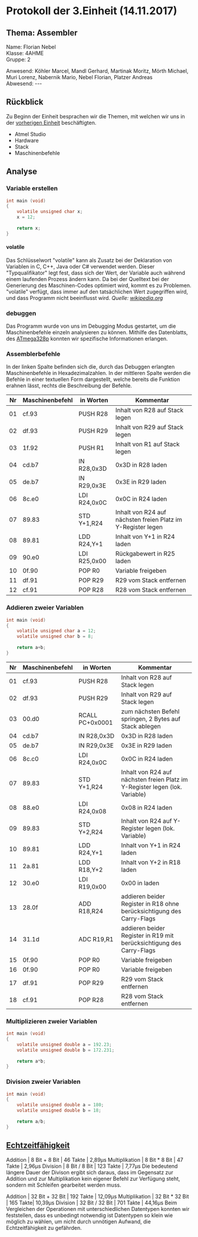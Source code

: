 # Protokoll der 3.Einheit (14.11.2017)

## Thema: Assembler

Name:     Florian Nebel  
Klasse:   4AHME  
Gruppe:   2  

Anwesend: Köhler Marcel, Mandl Gerhard, Martinak Moritz, Mörth Michael, Muri Lorenz, Nabernik Mario, Nebel Florian, Platzer Andreas  
Abwesend: ---

## Rückblick

Zu Beginn der Einheit besprachen wir die Themen, mit welchen wir uns in der [vorherigen Einheit](https://github.com/HTLMechatronics/m14-la1-sx/blob/nebflm14/nebflm14/Protokoll2.md) beschäftigten.
* Atmel Studio
* Hardware
* Stack
* Maschinenbefehle

## Analyse
### Variable erstellen
```c
int main (void)
{
	volatile unsigned char x;
	x = 12;
	
	return x;
}
```

#### volatile
Das Schlüsselwort "volatile" kann als Zusatz bei der Deklaration von Variablen in C, C++, Java oder C# verwendet werden. Dieser "Typqualifikator" legt fest, dass sich der Wert, der Variable auch während einem laufenden Prozess ändern kann. Da bei der Quelltext bei der Generierung des Maschinen-Codes optimiert wird, kommt es zu Problemen. "volatile" verfügt, dass immer auf den tatsächlichen Wert zugegriffen wird, und dass Programm nicht beeinflusst wird.
*Quelle: [wikipedia.org](https://de.wikipedia.org/wiki/Volatile_(Informatik))*

### debuggen
Das Programm wurde von uns im Debugging Modus gestartet, um die Maschinenbefehle einzeln analysieren zu können. Mithilfe des Datenblatts, des [ATmega328p](http://www.atmel.com/Images/Atmel-42735-8-bit-AVR-Microcontroller-ATmega328-328P_Datasheet.pdf) konnten wir spezifische Informationen erlangen.

### Assemblerbefehle
In der linken Spalte befinden sich die, durch das Debuggen erlangten Maschinenbefehle in Hexadezimalzahlen. In der mittleren Spalte werden die Befehle in einer textuellen Form dargestellt, welche bereits die Funktion erahnen lässt, rechts die Beschreibung der Befehle.  

| Nr | Maschinenbefehl | in Worten | Kommentar |
| -- | --------------- | --------- | --------- |
| 01 | cf.93 | PUSH R28 | Inhalt von R28 auf Stack legen |
| 02 | df.93 | PUSH R29 | Inhalt von R29 auf Stack legen |
| 03 | 1f.92 | PUSH R1 | Inhalt von R1 auf Stack legen |
| 04 | cd.b7 | IN R28,0x3D | 0x3D in R28 laden |
| 05 | de.b7 | IN R29,0x3E | 0x3E in R29 laden |
| 06 | 8c.e0 | LDI R24,0x0C | 0x0C in R24 laden |
| 07 | 89.83 | STD Y+1,R24 | Inhalt von R24 auf nächsten freien Platz im Y-Register legen |
| 08 | 89.81 | LDD R24,Y+1 | Inhalt von Y+1 in R24 laden |
| 09 | 90.e0 | LDI R25,0x00 | Rückgabewert in R25 laden |
| 10 | 0f.90 | POP R0 | Variable freigeben |
| 11 | df.91 | POP R29 | R29 vom Stack entfernen |
| 12 | cf.91 | POP R28 | R28 vom Stack entfernen |

### Addieren zweier Variablen
```c
int main (void)
{
	volatile unsigned char a = 12;
	volatile unsigned char b = 8;
	
	return a+b;
}
```
  
| Nr | Maschinenbefehl | in Worten | Kommentar |
| -- | ------------------------------- | --------- | --------- |
01 | cf.93 | PUSH R28 | Inhalt von R28 auf Stack legen
02 | df.93 | PUSH R29 | Inhalt von R29 auf Stack legen
03 | 00.d0 | RCALL PC+0x0001 | zum nächsten Befehl springen, 2 Bytes auf Stack ablegen
04 | cd.b7 | IN R28,0x3D | 0x3D in R28 laden
05 | de.b7 | IN R29,0x3E | 0x3E in R29 laden
06 | 8c.c0 | LDI R24,0x0C | 0x0C in R24 laden
07 | 89.83 | STD Y+1,R24 | Inhalt von R24 auf nächsten freien Platz im Y-Register legen (lok. Variable)
08 | 88.e0 | LDI R24,0x08 | 0x08 in R24 laden
09 | 89.83 | STD Y+2,R24 | Inhalt von R24 auf Y-Register legen (lok. Variable)
10 | 89.81 | LDD R24,Y+1 | Inhalt von Y+1 in R24 laden
11 | 2a.81 | LDD R18,Y+2 | Inhalt von Y+2 in R18 laden
12 | 30.e0 | LDI R19,0x00 | 0x00 in laden
13 | 28.0f | ADD R18,R24 | addieren beider Register in R18 ohne berücksichtigung des Carry-Flags
14 | 31.1d | ADC R19,R1 | addieren beider Register in R19 mit berücksichtigung des Carry-Flags
15 | 0f.90 | POP R0 | Variable freigeben
16 | 0f.90 | POP R0 | Variable freigeben
17 | df.91 | POP R29 | R29 vom Stack entfernen
18 | cf.91 | POP R28 | R28 vom Stack entfernen


### Multiplizieren zweier Variablen
```c
int main (void)
{
	volatile unsigned double a = 192.23;
	volatile unsigned double b = 172.231;
	
	return a*b;
}
```
### Division zweier Variablen
```c
int main (void)
{
	volatile unsigned double a = 180;
	volatile unsigned double b = 18;
	
	return a/b;
}
```

## [Echtzeitfähigkeit](https://de.wikipedia.org/wiki/Echtzeitsystem)
Addition | 8 Bit + 8 Bit | 46 Takte | 2,89µs
Multiplikation | 8 Bit * 8 Bit | 47 Takte | 2,96µs
Division | 8 Bit / 8 Bit | 123 Takte | 7,77µs
Die bedeutend längere Dauer der Divison ergibt sich daraus, dass im Gegensatz zur Addition und zur Multiplikation kein eigener Befehl zur Verfügung steht, sondern mit Schleifen gearbeitet werden muss.

Addition | 32 Bit + 32 Bit | 192 Takte | 12,09µs
Multiplikation | 32 Bit * 32 Bit | 165 Takte| 10,39µs
Division | 32 Bit / 32 Bit | 701 Takte | 44,16µs
Beim Vergleichen der Operationen mit unterschiedlichen Datentypen konnten wir feststellen, dass es unbedingt notwendig ist Datentypen so klein wie möglich zu wählen, um nicht durch unnötigen Aufwand, die Echtzeitfähigkeit zu gefährden.

